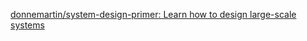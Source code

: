 
[donnemartin/system-design-primer: Learn how to design large-scale systems](https://github.com/donnemartin/system-design-primer#system-design-topics-start-here)
